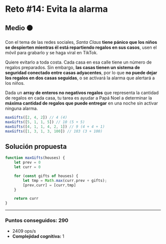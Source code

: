 # Reto #14: Evita la alarma

## Medio 🟠

Con el tema de las redes sociales, *Santa Claus* **tiene pánico que los niños se despierten mientras él está repartiendo regalos en sus casos**, usen el móvil para grabarlo y se haga viral en TikTok.

Quiere evitarlo a toda costa. Cada casa en esa calle tiene un número de regalos preparados. Sin embargo, **las casas tienen un sistema de seguridad conectado entre casas adyacentes**, por lo que **no puede dejar los regalos en dos casas seguidas**, o se activará la alarma que alertará a los niños.

Dada un **array de enteros no negativos regalos** que representa la cantidad de regalos en cada casa, tu tarea es ayudar a Papá Noel a determinar la **máxima cantidad de regalos que puede entregar** en una noche sin activar ninguna alarma.

```javascript
maxGifts([2, 4, 2]) // 4 (4)
maxGifts([5, 1, 1, 5]) // 10 (5 + 5)
maxGifts([4, 1, 1, 4, 2, 1]) // 9 (4 + 4 + 1)
maxGifts([1, 3, 1, 3, 100]) // 103 (3 + 100)
```

## Solución propuesta

```javascript
function maxGifts(houses) {
    let prev = 0
    let curr = 0

    for (const gifts of houses) {
        let tmp = Math.max(curr,prev + gifts);
        [prev,curr] = [curr,tmp]
    }

    return curr
}
```

---

### Puntos conseguidos: 290

* 2409 ops/s
* **Complejidad cognitiva:** 1
